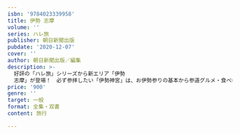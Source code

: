 ```yaml
---
isbn: '9784023339958'
title: 伊勢 志摩
volume: ''
series: ハレ旅
publisher: 朝日新聞出版
pubdate: '2020-12-07'
cover: ''
author: 朝日新聞出版／編集
description: >-
  好評の「ハレ旅」シリーズから新エリア「伊勢
  志摩」が登場！　必ず参拝したい「伊勢神宮」は、お伊勢参りの基本から参道グルメ・食べ歩きまで徹底ガイド！　絶景スポットや宿泊情報も充実。取り外せて持ち運びに便利な別冊地図と無料電子版付き。
price: '900'
genre: ''
target: 一般
format: 全集・双書
content: 旅行

---
```

